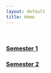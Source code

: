 ```yaml
---
layout: default
title: Home
---
```


<!-- ✅ Include external styles -->
<link rel="stylesheet" href="../../assets/css/semester.css">
<link rel="stylesheet" href="../../assets/css/breadcrumb.css">

<!-- ✅ Breadcrumb container -->
<div id="breadcrumb-container">
  <nav id="breadcrumb"></nav>
</div>

<!-- ✅ Semester cards -->
<br>
<div class="card-container">
  <a class="card" href="./sem-1"><h3>Semester 1</h3></a>
  <a class="card" href="./sem-2"><h3>Semester 2</h3></a>
  <!-- Repeat or loop cards here as needed -->
</div>

<!-- ✅ Include breadcrumb script -->
<script src="../../assets/js/breadcrumb.js"></script>
<script src="/assets/js/breadcrumb.js"></script>
